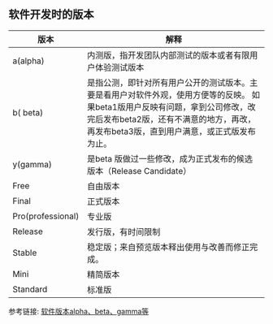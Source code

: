 
## 软件开发时的版本
| 版本              | 解释                                                                                                                                                                                                                   |
| ----------------- | ---------------------------------------------------------------------------------------------------------------------------------------------------------------------------------------------------------------------- |
| a(alpha)          | 内测版，指开发团队内部测试的版本或者有限用户体验测试版本                                                                                                                                                               |
| b( beta)          | 是指公测，即针对所有用户公开的测试版本。主要是看用户对软件外观，使用方便等的反映。 如果beta1版用户反映有问题，拿到公司修改，改完后发布beta2版，还有不满意的地方，再改，再发布beta3版，直到用户满意，或正式版发布为止。 |
| y(gamma)          | 是beta 版做过一些修改，成为正式发布的候选版本（Release Candidate）                                                                                                                                                     |
| Free              | 自由版本                                                                                                                                                                                                               |
| Final             | 正式版本                                                                                                                                                                                                               |
| Pro(professional) | 专业版                                                                                                                                                                                                                 |
| Release           | 发行版，有时间限制                                                                                                                                                                                                     |
| Stable            | 稳定版；来自预览版本释出使用与改善而修正完成。                                                                                                                                                                         |
| Mini              | 精简版本                                                                                                                                                                                                               |
| Standard          | 标准版                                                                                                                                                                                                                 |


参考链接:
[软件版本alpha、beta、gamma等](https://blog.csdn.net/w627947015/article/details/78662223)
